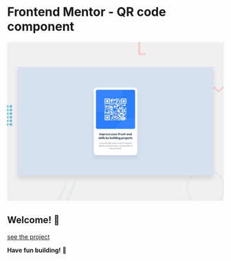 # Frontend Mentor - QR code component

![Design preview for the QR code component coding challenge](assets/design/desktop-preview.jpg)

## Welcome! 👋

[see the project](https://efeataroglu-qr-code-component.netlify.app/)

**Have fun building!** 🚀
